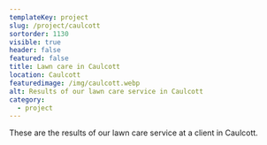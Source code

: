 ```yaml
---
templateKey: project
slug: /project/caulcott
sortorder: 1130
visible: true
header: false
featured: false
title: Lawn care in Caulcott
location: Caulcott
featuredimage: /img/caulcott.webp
alt: Results of our lawn care service in Caulcott
category:
  - project
---
```

These are the results of our lawn care service at a client in Caulcott.


